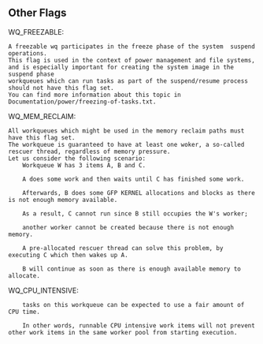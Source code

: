 Other Flags
-------------

WQ_FREEZABLE:

	A freezable wq participates in the freeze phase of the system  suspend operations.
	This flag is used in the context of power management and file systems, and is especially important for creating the system image in the suspend phase
	workqueues which can run tasks as part of the suspend/resume process should not have this flag set.
	You can find more information about this topic in Documentation/power/freezing-of-tasks.txt.


WQ_MEM_RECLAIM:
	
	All workqueues which might be used in the memory reclaim paths must have this flag set.
	The workqueue is guaranteed to have at least one woker, a so-called rescuer thread, regardless of memory pressure.
	Let us consider the following scenario:
		Workqueue W has 3 items A, B and C.

		A does some work and then waits until C has finished some work.
		
		Afterwards, B does some GFP KERNEL allocations and blocks as there is not enough memory available.
	
		As a result, C cannot run since B still occupies the W's worker;

		another worker cannot be created because there is not enough memory.

		A pre-allocated rescuer thread can solve this problem, by executing C which then wakes up A.

		B will continue as soon as there is enough available memory to allocate.

WQ_CPU_INTENSIVE:

		tasks on this workqueue can be expected to use a fair amount of CPU time.

		In other words, runnable CPU intensive work items will not prevent other work items in the same worker pool from starting execution.





